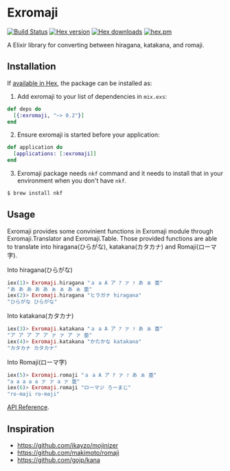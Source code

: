 # Exromaji

[![Build Status](http://img.shields.io/travis/ikeikeikeike/exromaji.svg?style=flat-square)](http://travis-ci.org/ikeikeikeike/exromaji)
[![Hex version](https://img.shields.io/hexpm/v/exromaji.svg "Hex version")](https://hex.pm/packages/exromaji)
[![Hex downloads](https://img.shields.io/hexpm/dt/exromaji.svg "Hex downloads")](https://hex.pm/packages/exromaji)
[![hex.pm](https://img.shields.io/hexpm/l/ltsv.svg)](https://github.com/ikeikeikeike/exromaji/blob/master/LICENSE)

A Elixir library for converting between hiragana, katakana, and romaji.

## Installation

If [available in Hex](https://hex.pm/docs/publish), the package can be installed as:

  1. Add exromaji to your list of dependencies in `mix.exs`:

  ```elixir
  def deps do
    [{:exromaji, "~> 0.2"}]
  end
  ```

  2. Ensure exromaji is started before your application:

  ```elixir
  def application do
    [applications: [:exromaji]]
  end
  ```

  3. Exromaji package needs `nkf` command and it needs to install that in your environment when you don't have `nkf`.

  ```zsh
  $ brew install nkf
  ```

## Usage

Exromaji provides some convinient functions in Exromaji module through Exromaji.Translator and Exromaji.Table.
Those provided functions are able to translate into hiragana(ひらがな), katakana(カタカナ) and Romaji(ローマ字).

Into hiragana(ひらがな)
```Elixir
iex(1)> Exromaji.hiragana "ａ a A ア ｱ ァ ｧ あ ぁ 亜"
"あ あ あ あ あ ぁ ぁ あ ぁ 亜"
iex(2)> Exromaji.hiragana "ヒラガナ hiragana"
"ひらがな ひらがな"
```

Into katakana(カタカナ)
```Elixir
iex(3)> Exromaji.katakana "ａ a A ア ｱ ァ ｧ あ ぁ 亜"
"ア ア ア ア ア ァ ァ ア ァ 亜"
iex(4)> Exromaji.katakana "かたかな katakana"
"カタカナ カタカナ"
```

Into Romaji(ローマ字)
```Elixir
iex(5)> Exromaji.romaji "ａ a A ア ｱ ァ ｧ あ ぁ 亜"
"a a a a a ァ ァ a ァ 亜"
iex(6)> Exromaji.romaji "ローマジ ろーまじ"
"ro-maji ro-maji"
```


<!-- 

Those provided functions cannot detect Kanji(漢字) nowadays like this.

```Elixir
iex(7)> Exromaji.hiragana "ローマ字"
"ろーま字"
```

Although Kanji package can detect Kanji(漢字).

-->


[API Reference](http://hexdocs.pm/exromaji/api-reference.html).


## Inspiration

- https://github.com/ikayzo/mojinizer
- https://github.com/makimoto/romaji
- https://github.com/gojp/kana
